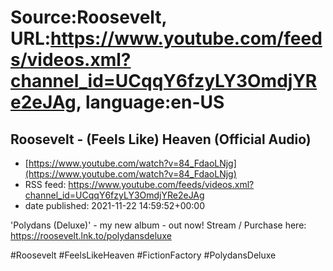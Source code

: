 # Source:Roosevelt, URL:https://www.youtube.com/feeds/videos.xml?channel_id=UCqqY6fzyLY3OmdjYRe2eJAg, language:en-US

## Roosevelt - (Feels Like) Heaven (Official Audio)
 - [https://www.youtube.com/watch?v=84_FdaoLNjg](https://www.youtube.com/watch?v=84_FdaoLNjg)
 - RSS feed: https://www.youtube.com/feeds/videos.xml?channel_id=UCqqY6fzyLY3OmdjYRe2eJAg
 - date published: 2021-11-22 14:59:52+00:00

'Polydans (Deluxe)' - my new album - out now! Stream / Purchase here: https://roosevelt.lnk.to/polydansdeluxe

#Roosevelt #FeelsLikeHeaven #FictionFactory #PolydansDeluxe

